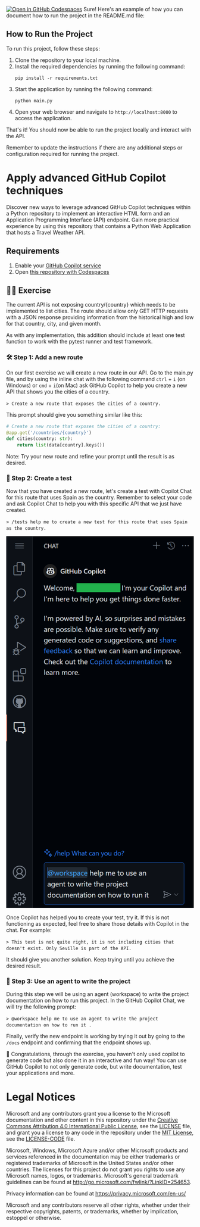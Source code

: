 [![Open in GitHub Codespaces](https://github.com/codespaces/badge.svg)](https://codespaces.new/MicrosoftDocs/mslearn-advanced-copilot)
Sure! Here's an example of how you can document how to run the project in the README.md file:

## How to Run the Project
To run this project, follow these steps:

1. Clone the repository to your local machine.
2. Install the required dependencies by running the following command:
    ```
    pip install -r requirements.txt
    ```
3. Start the application by running the following command:
    ```
    python main.py
    ```
4. Open your web browser and navigate to `http://localhost:8000` to access the application.

That's it! You should now be able to run the project locally and interact with the API.

Remember to update the instructions if there are any additional steps or configuration required for running the project.

# Apply advanced GitHub Copilot techniques
Discover new ways to leverage advanced GitHub Copilot techniques within a Python repository to implement an interactive HTML form and an Application Programming Interface (API) endpoint. 
Gain more practical experience by using this repository that contains a Python Web Application that hosts a Travel Weather API.


## Requirements

1. Enable your [GitHub Copilot service](https://github.com/github-copilot/signup)
1. Open [this repository with Codespaces](https://codespaces.new/MicrosoftDocs/mslearn-copilot-codespaces-python)

## 💪🏽 Exercise
The current API is not exposing country/{country} which needs to be implemented to list cities. The route should allow only GET HTTP requests with a JSON response providing information from the historical high and low for that country, city, and given month.

As with any implementation, this addition should include at least one test function to work with the pytest runner and test framework. 

### 🛠 Step 1: Add a new route 
On our first exercise we will create a new route in our API. Go to the main.py file, and by using the inline chat with the following command `ctrl` + `i` (on Windows) or  `cmd` + `i`(on Mac) ask GitHub Copilot to help you create a new API that shows you the cities of a country. 

`> Create a new route that exposes the cities of a country.`


This prompt should give you something similar like this:


```python
# Create a new route that exposes the cities of a country:
@app.get('/countries/{country}')
def cities(country: str):
    return list(data[country].keys())

```
Note: Try your new route and refine your prompt until the result is as desired.

### 🔎 Step 2: Create a test
Now that you have created a new route, let's create a test with Copilot Chat for this route that uses Spain as the country. Remember to select your code and ask Copilot Chat to help you with this specific API that we just have created.

`> /tests help me to create a new test for this route that uses Spain as the country.`

![Copilot Chat image example](./images/ideascopilot.png)


Once Copilot has helped you to create your test, try it. If this is not functioning as expected, feel free to share those details with Copilot in the chat. For example:

`> This test is not quite right, it is not including cities that doesn't exist. Only Seville is part of the API.`


It should give you another solution. Keep trying until you achieve the desired result.

### 🐍 Step 3: Use an agent to write the project
During this step we will be using an agent (workspace) to write the project documentation on how to run this project. In the GitHub Copilot Chat, we will try the following prompt:

`> @workspace help me to use an agent to write the project documentation on how to run it .`

Finally, verify the new endpoint is working by trying it out by going to the `/docs` endpoint and confirming that the endpoint shows up.


🚀 Congratulations, through the exercise, you haven't only used copilot to generate code but also done it in an interactive and fun way! You can use GitHub Copilot to not only generate code, but write documentation, test your applications and more.



# Legal Notices

Microsoft and any contributors grant you a license to the Microsoft documentation and other content
in this repository under the [Creative Commons Attribution 4.0 International Public License](https://creativecommons.org/licenses/by/4.0/legalcode),
see the [LICENSE](LICENSE) file, and grant you a license to any code in the repository under the [MIT License](https://opensource.org/licenses/MIT), see the
[LICENSE-CODE](LICENSE-CODE) file.

Microsoft, Windows, Microsoft Azure and/or other Microsoft products and services referenced in the documentation
may be either trademarks or registered trademarks of Microsoft in the United States and/or other countries.
The licenses for this project do not grant you rights to use any Microsoft names, logos, or trademarks.
Microsoft's general trademark guidelines can be found at http://go.microsoft.com/fwlink/?LinkID=254653.

Privacy information can be found at https://privacy.microsoft.com/en-us/

Microsoft and any contributors reserve all other rights, whether under their respective copyrights, patents,
or trademarks, whether by implication, estoppel or otherwise.
